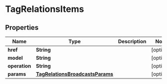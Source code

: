 
# TagRelationsItems

## Properties
Name | Type | Description | Notes
------------ | ------------- | ------------- | -------------
**href** | **String** |  |  [optional]
**model** | **String** |  |  [optional]
**operation** | **String** |  |  [optional]
**params** | [**TagRelationsBroadcastsParams**](TagRelationsBroadcastsParams.md) |  |  [optional]



